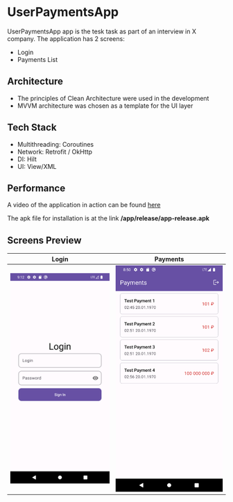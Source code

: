 # UserPaymentsApp
UserPaymentsApp app is the tesk task as part of an interview in X company. The application has 2 screens:
- Login
- Payments List
 
## Architecture
- The principles of Clean Architecture were used in the development
- MVVM architecture was chosen as a template for the UI layer

## Tech Stack  
- Multithreading: Coroutines
- Network: Retrofit / OkHttp
- DI: Hilt  
- UI: View/XML  

## Performance
A video of the application in action can be found [here](https://drive.google.com/file/d/1wS_Hl2aEV6M2YroKZN2WviB-id4jTaIk/view?usp=sharing)

The apk file for installation is at the link **/app/release/app-release.apk**

## Screens Preview
| Login | Payments |
|------------|------------|
|![1](/1.png)|![1](/2.png)|

